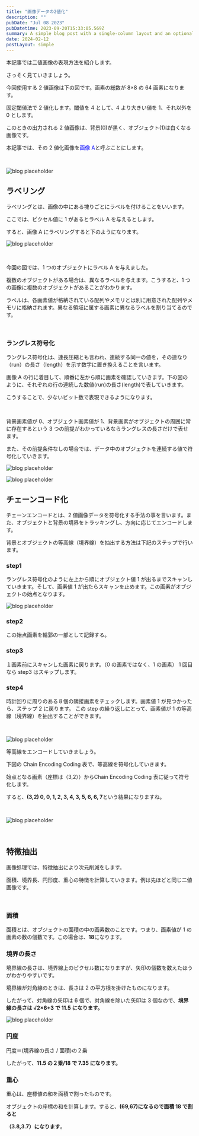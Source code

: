 ```yaml
---
title: "画像データの2値化"
description: ""
pubDate: "Jul 08 2023"
pubDatetime: 2023-09-20T15:33:05.569Z
summary: A simple blog post with a single-column layout and an optional cover banner.
date: 2024-02-12
postLayout: simple
---
```


本記事では二値画像の表現方法を紹介します。

さっそく見ていきましょう。

今回使用する 2 値画像は下の図です。画素の総数が 8×8 の 64 画素になります。

固定閾値法で 2 値化します。閾値を 4 として、4 より大きい値を 1、それ以外を 0 とします。

このときの出力される 2 値画像は、背景(0)が黒く、オブジェクト(1)は白くなる画像です。

本記事では、その 2 値化画像を<span style="color: #0000ff;">画像 A</span>と呼ぶことにします。

&nbsp;

![blog placeholder](/src/assets/post/ml15-1.jpg)

<h2>ラベリング</h2>

ラベリングとは、画像の中にある塊りごとにラベルを付けることをいいます。

ここでは、ピクセル値に 1 があるとラベル A を与えるとします。

すると、画像 A にラベリングすると下のようになります。

![blog placeholder](/src/assets/post/ml15-2.jpg)

&nbsp;

今回の図では、1 つのオブジェクトにラベル A を与えました。

複数のオブジェクトがある場合は、異なるラベルを与えます。こうすると、1 つの画像に複数のオブジェクトがあることがわかります。

ラベルは、各画素値が格納されている配列やメモリとは別に用意された配列やメモリに格納されます。異なる領域に属する画素に異なるラベルを割り当てるのです。

&nbsp;

### ラングレス符号化

ラングレス符号化は、連長圧縮とも言われ、連続する同一の値を，その連なり（run）の長さ（length）を示す数字に置き換えることを言います。

画像 A の行に着目して、順番に左から順に画素を確認していきます。下の図のように、それぞれの行の連続した数値(run)の長さ(length)で表していきます。

こうすることで、少ないビット数で表現できるようになります。

&nbsp;

<span style="font-weight: 400;">背景画素値が 0、オブジェクト画素値が 1、背景画素がオブジェクトの周囲に常に存在するという 3 つの前提がわかっているならラングレスの長さだけで表せます。</span>

また、その前提条件なしの場合では、データ中のオブジェクトを連続する値で符号化していきます。

![blog placeholder](/src/assets/post/ml15-3.jpg)

![blog placeholder](/src/assets/post/ml15-4.jpg)

## チェーンコード化

チェーンエンコードとは、2 値画像データを符号化する手法の事を言います。また、オブジェクトと背景の境界をトラッキングし、方向に応じてエンコードします。

背景とオブジェクトの等高線（境界線）を抽出する方法は下記のステップで行います。

### step1

ラングレス符号化のように左上から順にオブジェクト値 1 が出るまでスキャンしていきます。そして、画素値 1 が出たらスキャンを止めます。この画素がオブジェクトの始点となります。

![blog placeholder](/src/assets/post/ml15-5.jpg)

### step2

<span style="font-weight: 400;">この始点画素を輪郭の一部として記録する。

### step3

１画素前にスキャンした画素に戻ります。（0 の画素ではなく、1 の画素）
1 回目なら step3 はスキップします。

### step4

時計回りに周りのある８個の隣接画素をチェックします。画素値 1 が見つかったら、ステップ 2 に戻ります。
この step の繰り返しにとって、画素値が 1 の等高線（境界線）を抽出することができます。

&nbsp;

![blog placeholder](/src/assets/post/ml15-6.jpg)

<span style="font-weight: 400;">等高線をエンコードしていきましょう。</span>

<span style="font-weight: 400;">下図の Chain Encoding Coding 表で、等高線を符号化していきます。</span>

始点となる画素（座標は（3,2））から<span style="font-weight: 400;">Chain Encoding Coding 表に従って符号化します。</span>

すると、<strong>(3,2) 0, 0, 1, 2, 3, 4, 3, 5, 6, 6, 7</strong>という結果になりますね。

&nbsp;

![blog placeholder](/src/assets/post/ml15-7.jpg)

&nbsp;

## 特徴抽出

画像処理では、特徴抽出により次元削減をします。

面積、境界長、円形度、重心の特徴を計算していきます。例は先ほどと同じ二値画像です。

&nbsp;

### 面積

面積とは、オブジェクトの面積の中の画素数のことです。つまり、画素値が 1 の画素の数の個数です。この場合は、<strong>18</strong>になります。

### 境界の長さ

境界線の長さは、境界線上のピクセル数になりますが、矢印の個数を数えたほうがわかりやすいです。

境界線が対角線のときは、長さは 2 の平方根を掛けたものになります。

したがって、対角線の矢印は 6 個で、対角線を除いた矢印は 3 個なので、<strong>境界線の長さは √2×6+3 で 11.5 になります。</strong>

![blog placeholder](/src/assets/post/ml15-8.jpg)

### 円度

円度＝(境界線の長さ / 面積)の２乗

したがって、<strong>11.5 の２乗/18 で 7.35 になります。</strong>

### 重心

重心は、座標値の和を面積で割ったものです。

オブジェクトの座標の和を計算します。すると、<strong>(69,67)になるので面積 18 で割ると</strong>

<strong>（3.8,3.7）になります</strong>。

